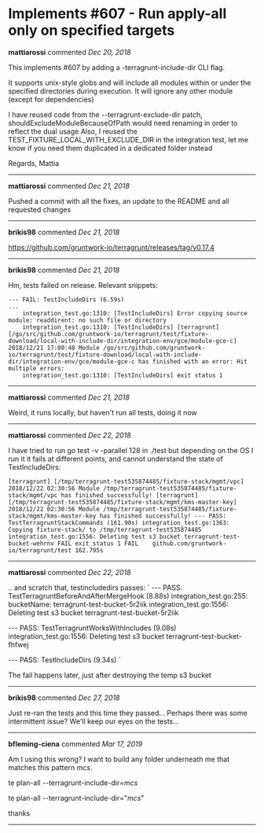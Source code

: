 # Implements #607 - Run apply-all only on specified targets

**mattiarossi** commented *Dec 20, 2018*

This implements #607 by adding a -terragrunt-include-dir CLI flag.

It supports unix-style globs and will include all modules within or under the specified directories during execution. It will ignore any other module (except for dependencies)

I have reused code from the --terragrunt-exclude-dir patch, shouldExcludeModuleBecauseOfPath  would need renaming in order to reflect the dual usage
Also, I reused the TEST_FIXTURE_LOCAL_WITH_EXCLUDE_DIR in the integration test, let me know if you need them duplicated in  a dedicated folder instead

Regards,
Mattia
<br />
***


**mattiarossi** commented *Dec 21, 2018*

Pushed a commit with all the fixes, an update to the README and all requested changes
***

**brikis98** commented *Dec 21, 2018*

https://github.com/gruntwork-io/terragrunt/releases/tag/v0.17.4
***

**brikis98** commented *Dec 21, 2018*

Hm, tests failed on release. Relevant snippets:

```
--- FAIL: TestIncludeDirs (6.59s)
...
	integration_test.go:1310: [TestIncludeDirs] Error copying source module: readdirent: no such file or directory
	integration_test.go:1310: [TestIncludeDirs] [terragrunt] [/go/src/github.com/gruntwork-io/terragrunt/test/fixture-download/local-with-include-dir/integration-env/gce/module-gce-c] 2018/12/21 17:00:48 Module /go/src/github.com/gruntwork-io/terragrunt/test/fixture-download/local-with-include-dir/integration-env/gce/module-gce-c has finished with an error: Hit multiple errors:
	integration_test.go:1310: [TestIncludeDirs] exit status 1
```
***

**mattiarossi** commented *Dec 21, 2018*

Weird, it runs locally, but haven't run all tests, doing it now
***

**mattiarossi** commented *Dec 22, 2018*

I have tried to run go test -v -parallel 128 in ./test but depending on the OS I run it it fails at different points, and cannot understand the state of TestIncludeDirs:

`
[terragrunt] [/tmp/terragrunt-test535874485/fixture-stack/mgmt/vpc] 2018/12/22 02:30:56 Module /tmp/terragrunt-test535874485/fixture-stack/mgmt/vpc has finished successfully!
[terragrunt] [/tmp/terragrunt-test535874485/fixture-stack/mgmt/kms-master-key] 2018/12/22 02:30:56 Module /tmp/terragrunt-test535874485/fixture-stack/mgmt/kms-master-key has finished successfully!
--- PASS: TestTerragruntStackCommands (161.90s)
    integration_test.go:1363: Copying fixture-stack/ to /tmp/terragrunt-test535874485
    integration_test.go:1556: Deleting test s3 bucket terragrunt-test-bucket-wehrnv
FAIL
exit status 1
FAIL	github.com/gruntwork-io/terragrunt/test	162.795s
`

***

**mattiarossi** commented *Dec 22, 2018*

.. and scratch that, testincludedirs passes:
`
--- PASS: TestTerragruntBeforeAndAfterMergeHook (8.88s)
    integration_test.go:255: bucketName: terragrunt-test-bucket-5r2iik
    integration_test.go:1556: Deleting test s3 bucket terragrunt-test-bucket-5r2iik

--- PASS: TestTerragruntWorksWithIncludes (9.08s)
    integration_test.go:1556: Deleting test s3 bucket terragrunt-test-bucket-fhfwej

--- PASS: TestIncludeDirs (9.34s)
`

The fail happens later, just after destroying the temp s3 bucket

***

**brikis98** commented *Dec 27, 2018*

Just re-ran the tests and this time they passed... Perhaps there was some intermittent issue? We'll keep our eyes on the tests...
***

**bfleming-ciena** commented *Mar 17, 2019*

Am I using this wrong?  I want to build any folder underneath me that matches this pattern *mcs*.

te plan-all --terragrunt-include-dir=*mcs*

te plan-all --terragrunt-include-dir="*mcs*"

thanks
***

